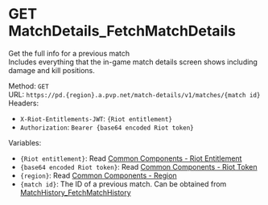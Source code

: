 <!--

This file is automatically generated!
Do not edit it directly!
See https://github.com/techchrism/valorant-api-docs/blob/trunk/contributing.md for more information.

-->

# GET MatchDetails_FetchMatchDetails

Get the full info for a previous match  
Includes everything that the in-game match details screen shows including damage and kill positions.  


Method: `GET`  
URL: `https://pd.{region}.a.pvp.net/match-details/v1/matches/{match id}`  
Headers:
 - `X-Riot-Entitlements-JWT`: `{Riot entitlement}`
 - `Authorization`: `Bearer {base64 encoded Riot token}`

Variables:
 - `{Riot entitlement}`: Read [Common Components - Riot Entitlement](../common-components.md#riot-entitlement)
 - `{base64 encoded Riot token}`: Read [Common Components - Riot Token](../common-components.md#riot-token)
 - `{region}`: Read [Common Components - Region](../common-components.md#region)
 - `{match id}`: The ID of a previous match. Can be obtained from [MatchHistory_FetchMatchHistory](GET%20MatchHistory_FetchMatchHistory.md)

